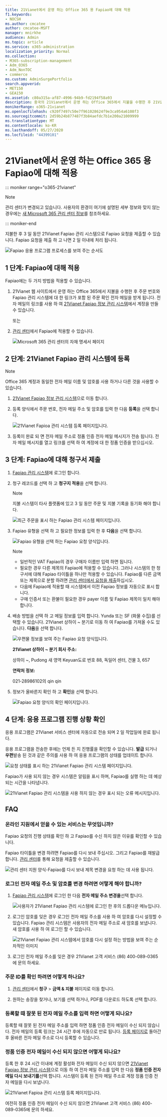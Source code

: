 ```yaml
---
title: 21Vianet에서 운영 하는 Office 365 용 Fapiao에 대해 적용
f1.keywords:
- NOCSH
ms.author: cmcatee
author: cmcatee-MSFT
manager: mnirkhe
audience: Admin
ms.topic: article
ms.service: o365-administration
localization_priority: Normal
ms.collection:
- M365-subscription-management
- Adm_O365
- Adm_NonTOC
- commerce
ms.custom: AdminSurgePortfolio
search.appverid:
- MET150
- GEA150
ms.assetid: c80a315a-af87-4996-94b9-fd2194f58a93
description: 중국의 21Vianet에서 운영 하는 Office 365에서 지불을 수행한 후 21Vianet Fapiao 관리 시스템으로 Fapiao 요청을 제출 하는 방법을 알아봅니다.
monikerRange: o365-21vianet
ms.openlocfilehash: c920f7497c50e7f961028624f9e3ca954a6108f3
ms.sourcegitcommit: 2d59b24b877487f3b84aefdc7b1e200a21009999
ms.translationtype: MT
ms.contentlocale: ko-KR
ms.lasthandoff: 05/27/2020
ms.locfileid: "44399101"
---
```

# <a name="apply-for-a-fapiao-for-office-365-operated-by-21vianet"></a>21Vianet에서 운영 하는 Office 365 용 Fapiao에 대해 적용

::: moniker range="o365-21vianet"

> [!NOTE]
> 관리 센터가 변경되고 있습니다. 사용자의 환경이 여기에 설명된 세부 정보와 맞지 않는 경우에는 [새 Microsoft 365 관리 센터 정보](https://docs.microsoft.com/microsoft-365/admin/microsoft-365-admin-center-preview?view=o365-21vianet)를 참조하세요.

::: moniker-end

지불한 후 3 일 동안 21Vianet Fapiao 관리 시스템으로 Fapiao 요청을 제출할 수 있습니다. Fapiao 요청을 제출 하 고 나면 2 일 이내에 처리 됩니다.
  
![Fapiao 응용 프로그램 프로세스를 보여 주는 순서도](../../media/bf14884a-53f9-4c53-971c-b9b8ad6ec8d3.png)
  
## <a name="step-1-apply-for-a-fapiao"></a>1 단계: Fapiao에 대해 적용

Fapiao에는 두 가지 방법을 적용할 수 있습니다.
  
1. 21Vianet 웹 사이트에서 운영 하는 Office 365에서 지불을 수행한 후 주문 번호와 Fapiao 관리 시스템에 대 한 링크가 포함 된 주문 확인 전자 메일을 받게 됩니다. 전자 메일의 링크를 사용 하 여 <a href="https://go.microsoft.com/fwlink/p/?linkid=837466" target="_blank">21Vianet Fapiao 정보 관리 시스템</a>에서 계정을 만들 수 있습니다.
    
    또는
    
2. <a href="https://go.microsoft.com/fwlink/p/?linkid=850627" target="_blank">관리 센터</a>에서 Fapiao에 적용할 수 있습니다.
    
    ![Microsoft 365 관리 센터의 자재 명세서 페이지](../../media/a6e3b953-abd4-46aa-a910-08c517915a21.png)
  
## <a name="step-2-register-with-the-21vianet-fapiao-management-system"></a>2 단계: 21Vianet Fapiao 관리 시스템에 등록

> [!NOTE]
> Office 365 계정과 동일한 전자 메일 이름 및 암호를 사용 하거나 다른 것을 사용할 수 있습니다. 
  
1. <a href="https://go.microsoft.com/fwlink/p/?linkid=837466" target="_blank">21Vianet Fapiao 정보 관리 시스템</a>으로 이동 합니다.
    
2. 등록 양식에서 주문 번호, 전자 메일 주소 및 암호를 입력 한 다음 **등록**을 선택 합니다.
    
    ![21Vianet Fapioa 관리 시스템 등록 페이지입니다.](../../media/60d39184-95b2-4ea4-a8a2-3e11763bec87.png)
  
3. 등록이 완료 되 면 전자 메일 주소로 정품 인증 전자 메일 메시지가 전송 됩니다. 전자 메일 메시지를 열고 링크를 선택 하 여 계정에 대 한 정품 인증을 받으십시오.
    
## <a name="step-3-submit-your-bill-for-a-fapiao"></a>3 단계: Fapiao에 대해 청구서 제출

1. <a href="https://go.microsoft.com/fwlink/p/?linkid=837465" target="_blank">Fapiao 관리 시스템</a>에 로그인 합니다.
    
2. 청구 레코드를 선택 하 고 **청구지 적용**을 선택 합니다.
    
    > [!NOTE]
    > 지불 시스템이 타사 플랫폼에 있고 3 일 동안 주문 및 지불 기록을 동기화 해야 합니다. 
  
    ![최근 주문을 표시 하는 Fapiao 관리 시스템 페이지입니다.](../../media/b319767d-1d10-4cb4-b270-c5fbcee1368e.png)
  
3. Fapiao 유형을 선택 하 고 필요한 정보를 입력 한 후 **다음**을 선택 합니다.
    
    ![Fapiao 유형을 선택 하는 Fapiao 요청 양식입니다.](../../media/56fe3db1-c20f-4082-a39d-02d7ac41fec8.png)
  
    > [!NOTE]
    > - 일반적인 VAT Fapiao의 경우 구매자 이름만 입력 하면 됩니다.
    > - 필요한 경우 다른 제목의 Fapiao에 적용할 수 있습니다. 그러나 시스템의 한 청구서에 대해 Fapiao 타이틀을 하나만 적용할 수 있습니다. Fapiao를 다른 금액 또는 제목으로 분할 하려면 <a href="https://portal.partner.microsoftonline.cn/Support/SupportOverview.aspx" target="_blank">관리 센터에서 요청을 제출</a>하십시오.
    > - 다음에 Fapiao에 적용할 때 시스템에서 이전 Fapiao 정보를 자동으로 표시 합니다.
    > - 구매 인증서 또는 환불이 필요한 경우 payer 이름 및 Fapiao 제목이 일치 해야 합니다.
    
4. 배송 방법을 선택 하 고 메일 정보를 입력 합니다. Yunda 또는 SF (화물 수집)를 선택할 수 있습니다. 21Vianet 상하이 ~ 분기로 이동 하 여 Fapiao를 가져올 수도 있습니다. **다음**을 선택 합니다.
    
    ![우편물 정보를 보여 주는 Fapiao 요청 양식입니다.](../../media/bba500b4-a51d-477b-81a7-9113b08d39f1.png)
  
    **21Vianet 상하이 ~ 분기 회사 주소:**

    상하이 ~, Pudong 새 영역 Keyuan도로 번호 88, 독일어 센터, 건물 3, 657

    **연락처 정보:**

    021-28986102의 qin qin
   
5. 정보가 올바른지 확인 하 고 **확인**을 선택 합니다.
    
    ![Fapiao 요청 양식의 확인 페이지입니다.](../../media/18706d9d-defc-4285-8fd3-990448b44a18.png)
  
## <a name="step-4-check-application-progress"></a>4 단계: 응용 프로그램 진행 상황 확인

응용 프로그램은 21Vianet 서비스 센터에 자동으로 전송 되며 2 일 작업일에 완료 됩니다.
  
응용 프로그램을 전송한 후에는 언제 든 지 진행률을 확인할 수 있습니다. **발급** 되거나 **우편**발송 된 것과 같은 주의를 사용 하 여 응용 프로그램의 상태를 업데이트 합니다.
  
![요청 상태를 표시 하는 21Vianet Fapiao 관리 시스템 페이지입니다.](../../media/6cd696ec-d630-4fce-9f27-935a0d5f0ebe.png)
  
Fapiao가 사용 되지 않는 경우 시스템은 알림을 표시 하며, Fapiao를 실행 하는 데 예상 되는 시간을 나타냅니다.
  
![21Vianet Fapiao 관리 시스템을 사용 하지 않는 경우 표시 되는 오류 메시지입니다.](../../media/effe0796-83aa-4a91-a488-15d6f58c01dc.png)
  
## <a name="faqs"></a>FAQ

### <a name="what-services-can-i-get-from-online-support"></a>온라인 지원에서 얻을 수 있는 서비스는 무엇입니까?

Fapiao 요청의 진행 상태를 확인 하 고 Fapiao를 수신 하지 않은 이유를 확인할 수 있습니다.
  
Fapiao 타이틀을 변경 하려면 Fapiao를 다시 보내 주십시오. 그리고 Fapiao를 재발급 합니다. <a href="https://portal.partner.microsoftonline.cn/Support/SupportOverview.aspx" target="_blank">관리 센터</a>를 통해 요청을 제출할 수 있습니다.
  
![관리 센터 지원 양식-Fapiao를 다시 보내 제목 변경을 요청 하는 데 사용 됩니다.](../../media/2a413e9e-f30b-4f26-adbf-6287cc217a0f.png)
  
### <a name="how-do-i-change-my-login-email-address-and-password"></a>로그인 전자 메일 주소 및 암호를 변경 하려면 어떻게 해야 합니까?

1. <a href="https://go.microsoft.com/fwlink/p/?linkid=837465" target="_blank">Fapiao 관리 시스템</a>에 로그인 한 다음 **전자 메일 주소 변경을**선택 합니다.
    
    ![사용자가 21Vianet Fapiao 관리 시스템에 로그인 한 후의 드롭다운 메뉴입니다.](../../media/ee6de24b-6be2-41e6-8aec-e0c3cb0ea35e.png)
  
2. 로그인 암호를 잊은 경우 로그인 전자 메일 주소를 사용 하 여 암호를 다시 설정할 수 있습니다. Fapiao 관리 시스템은 사용자의 전자 메일 주소로 새 암호를 보냅니다. 새 암호를 사용 하 여 로그인 할 수 있습니다.
    
    ![21Vianet Fapiao 관리 시스템에서 암호를 다시 설정 하는 방법을 보여 주는 순차적인 이미지](../../media/2edb0a47-1286-4792-804d-7e84534c8370.png)
  
3. 로그인 전자 메일 주소를 잊은 경우 21Vianet 고객 서비스 (86) 400-089-0365에 문의 하세요.
    
### <a name="how-do-i-find-my-order-id"></a>주문 ID를 확인 하려면 어떻게 하나요?

1. [관리 센터](https://go.microsoft.com/fwlink/p/?linkid=850627)에서 **청구** \> **금액 & 지불** 페이지로 이동 합니다.
    
2. 원하는 송장을 찾거나, 보기를 선택 하거나, PDF를 다운로드 하도록 선택 합니다.

  
### <a name="what-if-i-enter-the-wrong-email-address-when-i-register"></a>등록할 때 잘못 된 전자 메일 주소를 입력 하면 어떻게 되나요?

등록할 때 잘못 된 전자 메일 주소를 입력 하면 정품 인증 전자 메일이 수신 되지 않습니다. 전자 메일의 등록 링크는 24 시간 후에 자동으로 만료 됩니다. <a href="https://go.microsoft.com/fwlink/p/?linkid=837466" target="_blank">등록 페이지로</a> 돌아간 후 올바른 전자 메일 주소로 다시 등록할 수 있습니다. 
  
### <a name="what-if-i-dont-receive-an-activation-email"></a>정품 인증 전자 메일이 수신 되지 않으면 어떻게 되나요?

등록 한 후 24 시간 이내에 계정 활성화 전자 메일이 수신 되지 않으면 <a href="https://go.microsoft.com/fwlink/p/?linkid=837466" target="_blank">21Vianet Fapiao 정보 관리 시스템</a>으로 이동 하 여 전자 메일 주소를 입력 한 다음 **정품 인증 전자 메일 다시 보내기를**선택 합니다. 시스템이 등록 된 전자 메일 주소로 계정 정품 인증 전자 메일을 다시 보냅니다.
  
![21Vianet Fapioa 관리 시스템 등록 페이지입니다.](../../media/60d39184-95b2-4ea4-a8a2-3e11763bec87.png)
  
여전히 정품 인증 전자 메일이 수신 되지 않으면 21Vianet 고객 서비스 (86) 400-089-0365에 문의 하세요.
